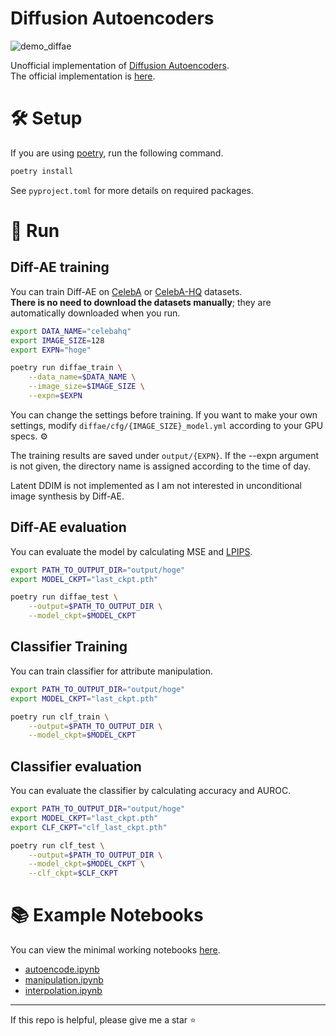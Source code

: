 # Diffusion Autoencoders
![demo_diffae](assets/demo.gif)

Unofficial implementation of [Diffusion Autoencoders](https://diff-ae.github.io/).<br>
The official implementation is [here](https://github.com/phizaz/diffae).

# :hammer_and_wrench: Setup
If you are using [poetry](https://github.com/python-poetry/poetry), run the following command.
```bash
poetry install
```

See `pyproject.toml` for more details on required packages.

# :rocket: Run
## Diff-AE training
You can train Diff-AE on [CelebA](https://mmlab.ie.cuhk.edu.hk/projects/CelebA.html) or [CelebA-HQ](http://mmlab.ie.cuhk.edu.hk/projects/CelebA/CelebAMask_HQ.html) datasets.<br>
**There is no need to download the datasets manually**; they are automatically downloaded when you run.

```bash
export DATA_NAME="celebahq"
export IMAGE_SIZE=128
export EXPN="hoge"

poetry run diffae_train \
    --data_name=$DATA_NAME \
    --image_size=$IMAGE_SIZE \
    --expn=$EXPN
```

You can change the settings before training. If you want to make your own settings, modify `diffae/cfg/{IMAGE_SIZE}_model.yml` according to your GPU specs. :gear:

The training results are saved under `output/{EXPN}`. If the --expn argument is not given, the directory name is assigned according to the time of day.

Latent DDIM is not implemented as I am not interested in unconditional image synthesis by Diff-AE.

## Diff-AE evaluation
You can evaluate the model by calculating MSE and [LPIPS](https://richzhang.github.io/PerceptualSimilarity/).

```bash
export PATH_TO_OUTPUT_DIR="output/hoge"
export MODEL_CKPT="last_ckpt.pth"

poetry run diffae_test \
    --output=$PATH_TO_OUTPUT_DIR \
    --model_ckpt=$MODEL_CKPT
```

## Classifier Training
You can train classifier for attribute manipulation.

```bash
export PATH_TO_OUTPUT_DIR="output/hoge"
export MODEL_CKPT="last_ckpt.pth"

poetry run clf_train \
    --output=$PATH_TO_OUTPUT_DIR \
    --model_ckpt=$MODEL_CKPT
```

## Classifier evaluation
You can evaluate the classifier by calculating accuracy and AUROC.

```bash
export PATH_TO_OUTPUT_DIR="output/hoge"
export MODEL_CKPT="last_ckpt.pth"
export CLF_CKPT="clf_last_ckpt.pth"

poetry run clf_test \
    --output=$PATH_TO_OUTPUT_DIR \
    --model_ckpt=$MODEL_CKPT \
    --clf_ckpt=$CLF_CKPT
```

# :books: Example Notebooks
You can view the minimal working notebooks [here](demo).
- [autoencode.ipynb](demo/autoencode.ipynb)
- [manipulation.ipynb](demo/manipulation.ipynb)
- [interpolation.ipynb](demo/interpolation.ipynb)

---

If this repo is helpful, please give me a star :star:

